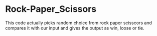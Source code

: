 # Rock-Paper_Scissors
This code actually picks random choice from rock paper scisscors and compares it with our input and gives the output  as win, loose or tie. 
